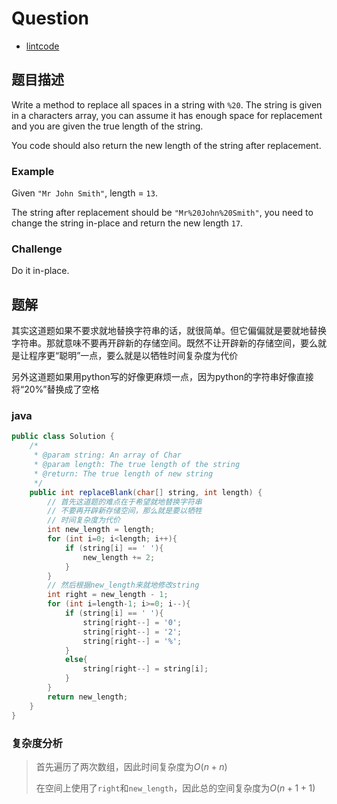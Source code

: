 # Question

- [lintcode](https://www.lintcode.com/problem/space-replacement/description)

## 题目描述

Write a method to replace all spaces in a string with `%20`. The string is given in a characters array, you can assume it has enough space for replacement and you are given the true length of the string.

You code should also return the new length of the string after replacement.

### Example

Given `"Mr John Smith"`, length = `13`.

The string after replacement should be `"Mr%20John%20Smith"`, you need to change the string in-place and return the new length `17`.

### Challenge

Do it in-place.

## 题解

其实这道题如果不要求就地替换字符串的话，就很简单。但它偏偏就是要就地替换字符串。那就意味不要再开辟新的存储空间。既然不让开辟新的存储空间，要么就是让程序更“聪明”一点，要么就是以牺牲时间复杂度为代价

另外这道题如果用python写的好像更麻烦一点，因为python的字符串好像直接将“20%”替换成了空格

### java

```java
public class Solution {
    /*
     * @param string: An array of Char
     * @param length: The true length of the string
     * @return: The true length of new string
     */
    public int replaceBlank(char[] string, int length) {
        // 首先这道题的难点在于希望就地替换字符串
        // 不要再开辟新存储空间，那么就是要以牺牲
        // 时间复杂度为代价
        int new_length = length;
        for (int i=0; i<length; i++){
            if (string[i] == ' '){
                new_length += 2;
            }
        }
        // 然后根据new_length来就地修改string
        int right = new_length - 1;
        for (int i=length-1; i>=0; i--){
            if (string[i] == ' '){
                string[right--] = '0';
                string[right--] = '2';
                string[right--] = '%';
            }
            else{
                string[right--] = string[i];
            }
        }
        return new_length;
    }
}
```



### 复杂度分析

> 首先遍历了两次数组，因此时间复杂度为$O(n+n)$
>
> 在空间上使用了`right`和`new_length`，因此总的空间复杂度为$O(n + 1 + 1)$